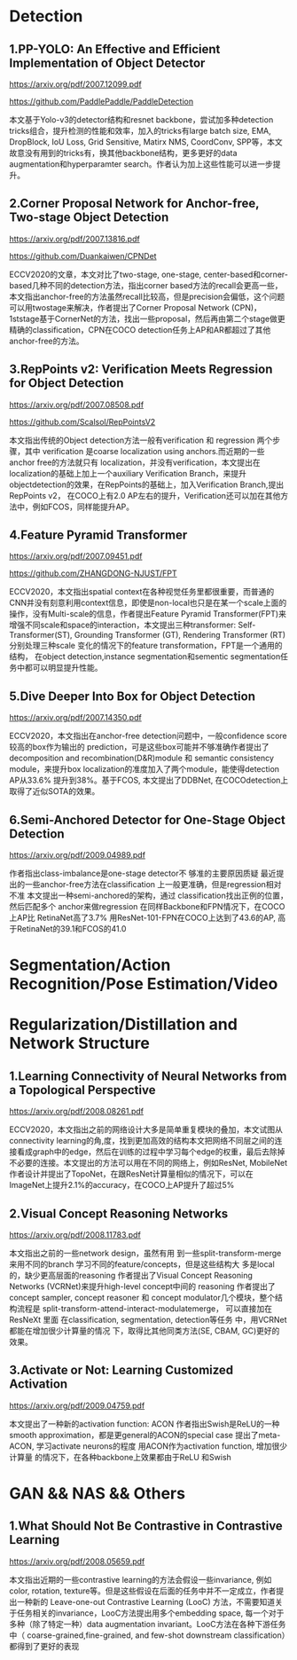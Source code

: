 # **Detection**

## 1.PP-YOLO: An Effective and Efficient Implementation of Object Detector
https://arxiv.org/pdf/2007.12099.pdf

https://github.com/PaddlePaddle/PaddleDetection

本文基于Yolo-v3的detector结构和resnet backbone，尝试加多种detection tricks组合，提升检测的性能和效率，加入的tricks有large batch size, EMA, DropBlock, IoU Loss, Grid Sensitive, Matirx NMS, CoordConv, SPP等，本文故意没有用到的tricks有，换其他backbone结构，更多更好的data augmentation和hyperparamter search。作者认为加上这些性能可以进一步提升。

## 2.Corner Proposal Network for Anchor-free, Two-stage Object Detection
https://arxiv.org/pdf/2007.13816.pdf

https://github.com/Duankaiwen/CPNDet

ECCV2020的文章，本文对比了two-stage, one-stage, center-based和corner-based几种不同的detection方法，指出corner based方法的recall会更高一些，本文指出anchor-free的方法虽然recall比较高，但是precision会偏低，这个问题可以用twostage来解决，作者提出了Corner Proposal Network (CPN)，1ststage基于CornerNet的方法，找出一些proposal，然后再由第二个stage做更精确的classification，CPN在COCO detection任务上AP和AR都超过了其他anchor-free的方法。

## 3.RepPoints v2: Verification Meets Regression for Object Detection
https://arxiv.org/pdf/2007.08508.pdf

https://github.com/Scalsol/RepPointsV2

本文指出传统的Object detection方法一般有verification 和 regression 两个步骤，其中
verification 是coarse localization using anchors.而近期的一些anchor free的方法就只有
localization，并没有verification，本文提出在localization的基础上加上一个auxiliary Verification Branch，来提升objectdetection的效果，在RepPoints的基础上，加入Verification Branch,提出RepPoints v2， 在COCO上有2.0 AP左右的提升，Verification还可以加在其他方法中，例如FCOS，同样能提升AP。

## 4.Feature Pyramid Transformer
https://arxiv.org/pdf/2007.09451.pdf

https://github.com/ZHANGDONG-NJUST/FPT

ECCV2020，本文指出spatial context在各种视觉任务里都很重要，而普通的CNN并没有刻意利用context信息，即使是non-local也只是在某一个scale上面的操作，没有Multi-scale的信息，作者提出Feature Pyramid Transformer(FPT)来增强不同scale和space的interaction，本文提出三种transformer: Self-Transformer(ST), Grounding Transformer (GT), Rendering Transformer (RT)分别处理三种scale 变化的情况下的feature transformation，FPT是一个通用的结构， 在object detection,instance segmentation和sementic segmentation任务中都可以明显提升性能。

## 5.Dive Deeper Into Box for Object Detection
https://arxiv.org/pdf/2007.14350.pdf

ECCV2020，本文指出在anchor-free detection问题中，一般confidence score较高的box作为输出的
prediction，可是这些box可能并不够准确作者提出了 decomposition and recombination(D&R)module 和 semantic consistency module，来提升box localization的准度加入了两个module，能使得detection AP从33.6% 提升到38%。基于FCOS, 本文提出了DDBNet, 在COCOdetection上取得了近似SOTA的效果。

## 6.Semi-Anchored Detector for One-Stage Object Detection
https://arxiv.org/pdf/2009.04989.pdf

作者指出class-imbalance是one-stage detector不
够准的主要原因质疑
最近提出的一些anchor-free方法在classification
上一般更准确，但是regression相对不准
本文提出一种semi-anchored的架构，通过
classification找出正例的位置，然后匹配多个
anchor来做regression
在同样Backbone和FPN情况下，在COCO上AP比
RetinaNet高了3.7%
用ResNet-101-FPN在COCO上达到了43.6的AP, 高
于RetinaNet的39.1和FCOS的41.0


# **Segmentation/Action Recognition/Pose Estimation/Video**


# **Regularization/Distillation and Network Structure**

## 1.Learning Connectivity of Neural Networks from a Topological Perspective
https://arxiv.org/pdf/2008.08261.pdf

ECCV2020，本文指出之前的网络设计大多是简单重复模块的叠加，本文试图从connectivity learning的角,度，找到更加高效的结构本文把网络不同层之间的连接看成graph中的edge，然后在训练的过程中学习每个edge的权重，最后去除掉不必要的连接。本文提出的方法可以用在不同的网络上，例如ResNet, MobileNet作者设计并提出了TopoNet，在跟ResNet计算量相似的情况下，可以在ImageNet上提升2.1%的accuracy，在COCO上AP提升了超过5%

## 2.Visual Concept Reasoning Networks
https://arxiv.org/pdf/2008.11783.pdf

本文指出之前的一些network design，虽然有用
到一些split-transform-merge来用不同的branch
学习不同的feature/concepts，但是这些结构大
多是local的，缺少更高层面的reasoning
作者提出了Visual Concept Reasoning Networks
(VCRNet)来提升high-level concept中间的
reasoning
作者提出了concept sampler, concept reasoner 和
concept modulator几个模块，整个结构流程是
split-transform-attend-interact-modulatemerge，
可以直接加在ResNeXt 里面
在classification, segmentation, detection等任务
中，用VCRNet都能在增加很少计算量的情况
下，取得比其他同类方法(SE, CBAM, GC)更好的
效果。

## 3.Activate or Not: Learning Customized Activation
https://arxiv.org/pdf/2009.04759.pdf

本文提出了一种新的activation function: ACON
作者指出Swish是ReLU的一种smooth
approximation，都是更general的ACON的special
case
提出了meta-ACON, 学习activate neurons的程度
用ACON作为activation function, 增加很少计算量
的情况下，在各种backbone上效果都由于ReLU
和Swish


# **GAN && NAS && Others**


## 1.What Should Not Be Contrastive in Contrastive Learning
https://arxiv.org/pdf/2008.05659.pdf

本文指出近期的一些contrastive learning的方法会假设一些invariance, 例如color, rotation,
texture等。但是这些假设在后面的任务中并不一定成立，作者提出一种新的 Leave-one-out Contrastive Learning (LooC) 方法，不需要知道关于任务相关的invariance，LooC方法提出用多个embedding space, 每一个对于多种（除了特定一种）data augmentation invariant。LooC方法在各种下游任务中（ coarse-grained,fine-grained, and few-shot downstream classification）都得到了更好的表现


